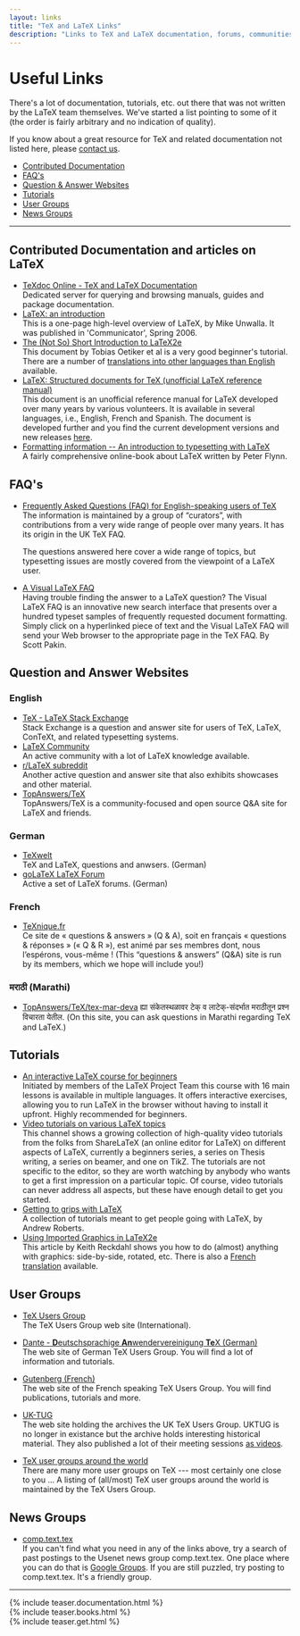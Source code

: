 ```yaml
---
layout: links
title: "TeX and LaTeX Links"
description: "Links to TeX and LaTeX documentation, forums, communities and question and answer websites."
---
```


<h1>Useful Links</h1>
<div class="row">
  <div class="col cell1of2">
    <p>There's a lot of documentation, tutorials, etc. out there that was not written by the LaTeX team themselves. We've started a list pointing to some of it (the order is fairly arbitrary and no indication of quality).</p>
    <p>If you know about a great resource for TeX and related documentation not listed here, please <a href="{{site.baseurl}}/contact/">contact us</a>.</p>
  </div>
  <div class="col cell1of2">
    <ul class="toc">
      <li><a href="#contributed-documentation">Contributed Documentation</a></li>
      <li><a href="#faqs">FAQ's</a></li>
      <li><a href="#question-and-answer-websites">Question & Answer Websites</a></li>
      <li><a href="#tutorials">Tutorials</a></li>
      <li><a href="#user-groups">User Groups</a></li>
      <li><a href="#news-groups">News Groups</a></li>
    </ul>
  </div>
</div>

<hr>

## Contributed Documentation and articles on LaTeX
+ [TeXdoc Online - TeX and LaTeX Documentation](https://texdoc.org/)  
  Dedicated server for querying and browsing manuals, guides and package documentation. 
+ [LaTeX: an introduction](https://www.techscribe.co.uk/ta/latex-introduction.pdf)  
  This is a one-page high-level overview of LaTeX, by Mike Unwalla. It was published in 'Communicator', Spring 2006.
+ [The (Not So) Short Introduction to LaTeX2e](https://ctan.org/tex-archive/info/lshort/english/lshort.pdf)  
  This document by Tobias Oetiker et al is a very good beginner's tutorial. There are a number of [translations into other languages than English](https://ctan.org/tex-archive/info/lshort) available. 
+ [LaTeX: Structured documents for TeX (unofficial LaTeX reference manual)](https://ctan.org/pkg/latex2e-help-texinfo)  
  This document is an unofficial reference manual for LaTeX developed over many years by various volunteers. It is available in several languages, i.e., English, French and Spanish. The document is developed further and you find the current development versions and new releases [here](https://puszcza.gnu.org.ua/software/latexrefman/).
+ [Formatting information -- An introduction to typesetting with LaTeX](http://latex.silmaril.ie/formattinginformation/)  
  A fairly comprehensive online-book about LaTeX written by Peter Flynn.


## FAQ's
+ [Frequently Asked Questions (FAQ) for English-speaking users of TeX](https://texfaq.org)  
  The information is maintained by a group of “curators”, with contributions from a very wide range of people over
  many years. It has its origin in the UK TeX FAQ.

  The questions answered here cover a wide range of topics, but typesetting issues are mostly covered from the viewpoint of a LaTeX user. 

+ [A Visual LaTeX FAQ](https://ctan.net/info/visualfaq/visualFAQ.pdf)  
  Having trouble finding the answer to a LaTeX question? The Visual LaTeX FAQ is an innovative new search interface that presents over a hundred typeset samples of frequently requested document formatting. Simply click on a hyperlinked piece of text and the Visual LaTeX FAQ will send your Web browser to the appropriate page in the TeX FAQ. By Scott Pakin.
  
## Question and Answer Websites

### English

+ [TeX - LaTeX Stack Exchange](https://tex.stackexchange.com/)  
  Stack Exchange is a question and answer site for users of TeX, LaTeX, ConTeXt, and related typesetting systems.
+ [LaTeX Community](https://latex.org/forum/)  
  An active community with a lot of LaTeX knowledge available.
+ [r/LaTeX subreddit](https://www.reddit.com/r/LaTeX/) <br>
   Another active question and answer site that also exhibits showcases and other material.
+ [TopAnswers/TeX](https://topanswers.xyz/tex) <br>
   TopAnswers/TeX is a community-focused and open source Q&A site for LaTeX and friends.

### German

+ [TeXwelt](https://texwelt.de/wissen/)  
  TeX and LaTeX, questions and anwsers. (German)
+ [goLaTeX LaTeX Forum](https://golatex.de/)  
  Active a set of LaTeX forums. (German)
  
### French

+ [TeXnique.fr](https://texnique.fr/osqa/)  
  Ce site de « questions & answers » (Q & A), soit en français « questions & réponses » (« Q & R »), est animé par ses membres dont, nous l’espérons, vous-même ! (This “questions & answers” (Q&A) site is run by its members, which we hope will include you!)

### मराठी (Marathi)

+ [TopAnswers/TeX/tex-mar-deva](https://topanswers.xyz/tex-mar-deva)
  ह्या संकेतस्थळावर टेक् व लाटेक्-संदर्भात मराठीतून प्रश्न विचारता येतील. (On this site, you can ask questions in Marathi regarding TeX and LaTeX.)
 

## Tutorials

+ [An interactive LaTeX course for beginners](https://www.learnlatex.org/) <br>
  Initiated by members of the LaTeX Project Team this course with 16 main lessons is available in multiple languages. It offers interactive exercises, allowing you to run LaTeX in the browser without having to install it upfront. Highly recommended for beginners.
+ [Video tutorials on various LaTeX topics](https://www.youtube.com/ShareLaTeX)  
  This channel shows a growing collection of high-quality video tutorials from the folks from ShareLaTeX (an online editor for LaTeX) on different aspects of LaTeX, currently a beginners series, a series on Thesis writing, a series on beamer, and one on TikZ. The tutorials are not specific to the editor, so they are worth watching by anybody who wants to get a first impression on a particular topic. Of course, video tutorials can never address all aspects, but these have enough detail to get you started.
+ [Getting to grips with LaTeX](https://www.andy-roberts.net/misc/latex/)  
  A collection of tutorials meant to get people going with LaTeX, by Andrew Roberts.
+ [Using Imported Graphics in LaTeX2e](https://www.ctan.org/pkg/epslatex)  
  This article by Keith Reckdahl shows you how to do (almost) anything with graphics: side-by-side, rotated, etc.
  There is also a [French translation](https://www.ctan.org/pkg/fepslatex) available.

## User Groups

+ [TeX Users Group](https://tug.org/)  
  The TeX Users Group web site (International).

+ [Dante - **D**eutschsprachige **An**wendervereinigung **Te**X (German)](https://www.dante.de/)  
  The web site of German TeX Users Group. You will find a lot of information and tutorials.

+ [Gutenberg (French)](https://www.gutenberg.eu.org/)  
  The web site of the French speaking TeX Users Group. You will find publications, tutorials and more.

+ [UK-TUG](http://uk-tug-archive.tug.org/)  
  The web site holding the archives the UK TeX Users Group. UKTUG is no longer in existance but the archive holds interesting historical material. They also published a lot of their meeting sessions
  [as videos](https://vimeo.com/uktug/).



+ [TeX user groups around the world](http://www.tug.org/usergroups.html)  
  There are many more user groups on TeX --- most certainly one close to you ...
  A listing of (all/most) TeX user groups around the world is maintained by the TeX Users Group.




## News Groups

+ [comp.text.tex](news:<comp.text.tex>)  
  If you can't find what you need in any of the links above, try a search of past postings to the Usenet news group comp.text.tex. One place where you can do that is [Google Groups](https://groups.google.com/forum/#!forum/comp.text.tex). If you are still puzzled, try posting to comp.text.tex. It's a friendly group.

<hr>

<div class="row teaser">
  <section class="col cell1of3">{% include teaser.documentation.html %}</section>
  <section class="col cell1of3">{% include teaser.books.html %}</section>
  <section class="col cell1of3">{% include teaser.get.html %}</section>
</div>
